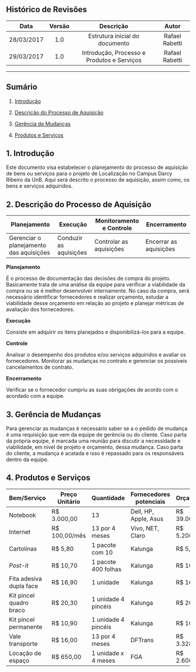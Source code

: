 ## Histórico de Revisões

| Data | Versão | Descrição | Autor |
|:----:|:------:|:---------:|:-----:|
|28/03/2017|1.0|Estrutura inicial do documento|Rafael Rabetti|
|29/03/2017|1.0|Introdução, Processo e Produtos e Serviços|Rafael Rabetti|

***

## Sumário

1. [Introdução](#1-introdução)

2. [Descrição do Processo de Aquisição](#2-descrição-do-processo-de-aquisição)

3. [Gerência de Mudanças](#3-gerência-de-mudanças)

4. [Produtos e Serviços](#4-produtos-e-serviços)

## 1. Introdução

Este documento visa estabelecer o planejamento do processo de aquisição de bens ou serviços para o projeto de Localização no Campus Darcy Ribeiro da UnB. Aqui será descrito o processo de aquisição, assim como, os bens e serviços adquiridos.

## 2. Descrição do Processo de Aquisição

| **Planejamento**                        | **Execução**           | **Monitoramento e Controle** | **Encerramento**       |
|-----------------------------------------|------------------------|------------------------------|------------------------|
| Gerenciar o planejamento das aquisições | Conduzir as aquisições | Controlar as aquisições      | Encerrar as aquisições |


**Planejamento** 

É o processo de documentação das decisões de compra do projeto. 
Basicamente trata de uma análise da equipe para verificar a viabilidade da compra ou se é melhor desenvolver internamente. No caso da compra, será necessário identificar fornecedores e realizar orçamento, estudar a viabilidade desse orçamento em relação ao projeto e planejar métricas de avaliação dos fornecedores.

**Execução**

Consiste em adquirir os itens planejados e disponibilizá-los para a equipe.

**Controle**

Analisar o desempenho dos produtos e/ou serviços adquiridos e avaliar os fornecedores. Monitorar as mudanças no contrato e gerenciar os possíveis cancelamentos de contrato.

**Encerramento**

Verificar se o fornecedor cumpriu as suas obrigações de acordo com o acordado com a equipe.


## 3. Gerência de Mudanças

Para gerenciar as mudanças é necessário saber se a o pedido de mudança é uma requisição que vem da equipe de gerência ou do cliente. Caso parta da própria equipe, é marcada uma reunião para discutir a necessidade e viabilidade, em nível de projeto e orçamento, dessa mudança. Caso parta do cliente, a mudança é acatada e isso é repassado para os responsáveis dentro da equipe.

## 4. Produtos e Serviços

|Bem/Serviço|Preço Unitário|Quantidade|Fornecedores potenciais|Orçamento|
|-----|-----|-----|-----|------|
|Notebook|R$ 3.000,00|13|Dell, HP, Apple, Asus|R$ 39.000,00|
|Internet|R$ 100,00/mês|13 por 4 meses|Vivo, NET, Claro|R$ 5.200,00|
|Cartolinas|R$ 5,80|1 pacote com 10|Kalunga|R$ 5,80|
|*Post-it*|R$ 10,70|1 pacote 400 folhas|Kalunga|R$ 10,70|
|Fita adesiva dupla face|R$ 16,90|1 unidade|Kalunga|R$ 16,90|
|Kit pincel quadro braco|R$ 20,30|1 unidade 4 pincéis|Kalunga|R$ 20,30|
|Kit pincel permanente|R$ 10,90|1 unidade 4 pincéis|Kalunga|R$ 10,90|
|Vale transporte|R$ 16,00|13 por 4 meses|DFTrans|R$ 3.328,00|
|Locação de espaço|R$ 650,00|1 unidade x 4 meses|FGA|R$ 2.600,00|
